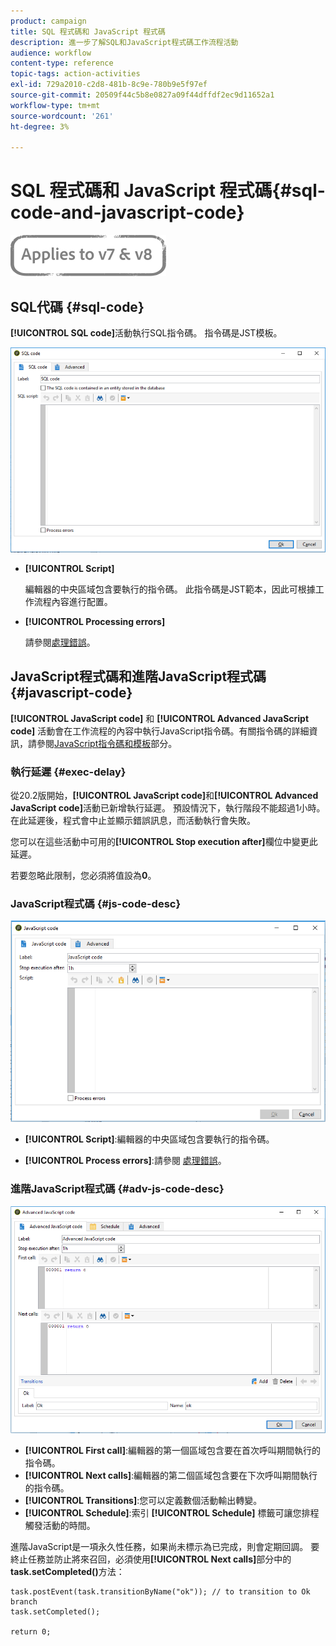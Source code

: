 ```yaml
---
product: campaign
title: SQL 程式碼和 JavaScript 程式碼
description: 進一步了解SQL和JavaScript程式碼工作流程活動
audience: workflow
content-type: reference
topic-tags: action-activities
exl-id: 729a2010-c2d8-481b-8c9e-780b9e5f97ef
source-git-commit: 20509f44c5b8e0827a09f44dffdf2ec9d11652a1
workflow-type: tm+mt
source-wordcount: '261'
ht-degree: 3%

---
```


# SQL 程式碼和 JavaScript 程式碼{#sql-code-and-javascript-code}

![](../../assets/common.svg)

## SQL代碼 {#sql-code}

**[!UICONTROL SQL code]**&#x200B;活動執行SQL指令碼。 指令碼是JST模板。

![](assets/sql_code.png)

* **[!UICONTROL Script]**

   編輯器的中央區域包含要執行的指令碼。 此指令碼是JST範本，因此可根據工作流程內容進行配置。

* **[!UICONTROL Processing errors]**

   請參閱[處理錯誤](monitoring-workflow-execution.md#processing-errors)。

## JavaScript程式碼和進階JavaScript程式碼 {#javascript-code}

**[!UICONTROL JavaScript code]** 和 **[!UICONTROL Advanced JavaScript code]** 活動會在工作流程的內容中執行JavaScript指令碼。有關指令碼的詳細資訊，請參閱[JavaScript指令碼和模板](javascript-scripts-and-templates.md)部分。

### 執行延遲 {#exec-delay}

從20.2版開始，**[!UICONTROL JavaScript code]**&#x200B;和&#x200B;**[!UICONTROL Advanced JavaScript code]**&#x200B;活動已新增執行延遲。 預設情況下，執行階段不能超過1小時。 在此延遲後，程式會中止並顯示錯誤訊息，而活動執行會失敗。

您可以在這些活動中可用的&#x200B;**[!UICONTROL Stop execution after]**&#x200B;欄位中變更此延遲。

若要忽略此限制，您必須將值設為&#x200B;**0**。

### JavaScript程式碼 {#js-code-desc}

![](assets/javascript_code.png)

* **[!UICONTROL Script]**:編輯器的中央區域包含要執行的指令碼。

* **[!UICONTROL Process errors]**:請參閱 [處理錯誤](monitoring-workflow-execution.md#processing-errors)。

### 進階JavaScript程式碼 {#adv-js-code-desc}

![](assets/advanced_javascript_code.png)

* **[!UICONTROL First call]**:編輯器的第一個區域包含要在首次呼叫期間執行的指令碼。
* **[!UICONTROL Next calls]**:編輯器的第二個區域包含要在下次呼叫期間執行的指令碼。
* **[!UICONTROL Transitions]**:您可以定義數個活動輸出轉變。
* **[!UICONTROL Schedule]**:索引 **[!UICONTROL Schedule]** 標籤可讓您排程觸發活動的時間。

進階JavaScript是一項永久性任務，如果尚未標示為已完成，則會定期回調。 要終止任務並防止將來召回，必須使用&#x200B;**[!UICONTROL Next calls]**&#x200B;部分中的&#x200B;**task.setCompleted()**&#x200B;方法：

```
task.postEvent(task.transitionByName("ok")); // to transition to Ok branch
task.setCompleted();

return 0;
```
